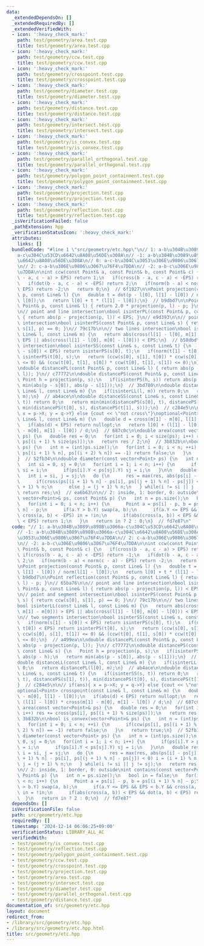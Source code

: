 ```yaml
---
data:
  _extendedDependsOn: []
  _extendedRequiredBy: []
  _extendedVerifiedWith:
  - icon: ':heavy_check_mark:'
    path: test/geometry/area.test.cpp
    title: test/geometry/area.test.cpp
  - icon: ':heavy_check_mark:'
    path: test/geometry/ccw.test.cpp
    title: test/geometry/ccw.test.cpp
  - icon: ':heavy_check_mark:'
    path: test/geometry/crosspoint.test.cpp
    title: test/geometry/crosspoint.test.cpp
  - icon: ':heavy_check_mark:'
    path: test/geometry/diameter.test.cpp
    title: test/geometry/diameter.test.cpp
  - icon: ':heavy_check_mark:'
    path: test/geometry/distance.test.cpp
    title: test/geometry/distance.test.cpp
  - icon: ':heavy_check_mark:'
    path: test/geometry/intersect.test.cpp
    title: test/geometry/intersect.test.cpp
  - icon: ':heavy_check_mark:'
    path: test/geometry/is_convex.test.cpp
    title: test/geometry/is_convex.test.cpp
  - icon: ':heavy_check_mark:'
    path: test/geometry/parallel_orthogonal.test.cpp
    title: test/geometry/parallel_orthogonal.test.cpp
  - icon: ':heavy_check_mark:'
    path: test/geometry/polygon_point_containment.test.cpp
    title: test/geometry/polygon_point_containment.test.cpp
  - icon: ':heavy_check_mark:'
    path: test/geometry/projection.test.cpp
    title: test/geometry/projection.test.cpp
  - icon: ':heavy_check_mark:'
    path: test/geometry/reflection.test.cpp
    title: test/geometry/reflection.test.cpp
  _isVerificationFailed: false
  _pathExtension: hpp
  _verificationStatusIcon: ':heavy_check_mark:'
  attributes:
    links: []
  bundledCode: "#line 1 \"src/geometry/etc.hpp\"\n// 1: a-b\u304B\u3089\u898B\u3066\
    a-c\u304C\u53CD\u6642\u8A08\u56DE\u308A\n// -1: a-b\u304B\u3089\u898B\u3066a-c\u304C\
    \u6642\u8A08\u56DE\u308A\n// 0: a-c-b\u304C\u3053\u306E\u9806\u3067\u76F4\u7DDA\
    \n// 2: c-a-b\u306E\u9806\u3067\u76F4\u7DDA\n// -2: a-b-c\u306E\u9806\u3067\u76F4\
    \u7DDA\n\nint ccw(const Point& a, const Point& b, const Point& c) {\n   if(cross(b\
    \ - a, c - a) > EPS) return 1;\n   if(cross(b - a, c - a) < -EPS) return -1;\n\
    \   if(dot(b - a, c - a) < -EPS) return 2;\n   if(norm(b - a) < norm(c - a) -\
    \ EPS) return -2;\n   return 0;\n}  // 6f1927\n\nPoint projection(const Point&\
    \ p, const Line& l) {\n   double t = dot(p - l[0], l[1] - l[0]) / norm(l[1] -\
    \ l[0]);\n   return l[0] + t * (l[1] - l[0]);\n}  // b9dbd7\n\nPoint reflection(const\
    \ Point& p, const Line& l) { return 2.0 * projection(p, l) - p; }\n// 65ba76\n\
    \n// point and line intersection\nbool isinterPL(const Point& p, const Line& l)\
    \ { return abs(p - projection(p, l)) < EPS; }\n// e9d393\n\n// point and segment\
    \ intersection\nbool isinterPS(const Point& p, const Line& s) { return ccw(s[0],\
    \ s[1], p) == 0; }\n// 79c17b\n\n// two lines intersection\nbool isinterLL(const\
    \ Line& l, const Line& m) {\n   return abs(cross(l[1] - l[0], m[1] - m[0])) >\
    \ EPS || abs(cross(l[1] - l[0], m[0] - l[0])) < EPS;\n}  // b58dbd\n\n// two segments\
    \ intersection\nbool isinterSS(const Line& s, const Line& t) {\n   if(norm(s[1]\
    \ - s[0]) < EPS) return isinterPS(s[0], t);\n   if(norm(t[1] - t[0]) < EPS) return\
    \ isinterPS(t[0], s);\n   return (ccw(s[0], s[1], t[0]) * ccw(s[0], s[1], t[1])\
    \ <= 0) && (ccw(t[0], t[1], s[0]) * ccw(t[0], t[1], s[1]) <= 0);\n}  // a499ea\n\
    \ndouble distancePL(const Point& p, const Line& l) { return abs(p - projection(p,\
    \ l)); }\n// c77772\n\ndouble distancePS(const Point& p, const Line& s) {\n  \
    \ Point h = projection(p, s);\n   if(isinterPS(h, s)) return abs(p - h);\n   return\
    \ min(abs(p - s[0]), abs(p - s[1]));\n}  // 3bd780\n\ndouble distanceLL(const\
    \ Line& l, const Line& m) {\n   if(isinterLL(l, m)) return 0;\n   return distancePL(l[0],\
    \ m);\n}  // ab4ace\n\ndouble distanceSS(const Line& s, const Line& t) {\n   if(isinterSS(s,\
    \ t)) return 0;\n   return min(min(distancePS(s[0], t), distancePS(s[1], t)),\
    \ min(distancePS(t[0], s), distancePS(t[1], s)));\n}  // c284e5\n\n// if(ans){\
    \ x = p->X; y = q->Y} else {cout << \"not cross\"}\noptional<Point> crosspoint(const\
    \ Line& l, const Line& m) {\n   double d = cross(m[1] - m[0], l[1] - l[0]);\n\
    \   if(abs(d) < EPS) return nullopt;\n   return l[0] + (l[1] - l[0]) * cross(m[1]\
    \ - m[0], m[1] - l[0]) / d;\n}  // 687c0c\n\ndouble area(const vector<Point>&\
    \ ps) {\n   double res = 0;\n   for(int i = 0; i < size(ps); i++) res += cross(ps[i],\
    \ ps[(i + 1) % size(ps)]);\n   return res / 2;\n}  // 3b832b\n\nbool is_convex(vector<Point>&\
    \ ps) {\n   int n = (int)ps.size();\n   for(int i = 0; i < n; ++i) {\n      if(ccw(ps[i],\
    \ ps[(i + 1) % n], ps[(i + 2) % n]) == -1) return false;\n   }\n   return true;\n\
    }  // 52fb34\n\ndouble diameter(const vector<Point> ps) {\n   int n = (int)ps.size();\n\
    \   int si = 0, sj = 0;\n   for(int i = 1; i < n; i++) {\n      if(ps[i].Y > ps[si].Y)\
    \ si = i;\n      if(ps[i].Y < ps[sj].Y) sj = i;\n   }\n\n   double res = 0;\n\
    \   int i = si, j = sj;\n   do {\n      res = max(res, abs(ps[i] - ps[j]));\n\
    \      if(cross(ps[(i + 1) % n] - ps[i], ps[(j + 1) % n] - ps[j]) < 0) i = (i\
    \ + 1) % n;\n      else j = (j + 1) % n;\n   } while(i != si || j != sj);\n  \
    \ return res;\n}  // ea6b63\n\n// 2: inside, 1: border, 0: outside\nint contains(const\
    \ vector<Point>& ps, const Point& p) {\n   int n = ps.size();\n   bool in = false;\n\
    \   for(int i = 0; i < n; i++) {\n      Point a = ps[i] - p, b = ps[(i + 1) %\
    \ n] - p;\n      if(a.Y > b.Y) swap(a, b);\n      if(a.Y <= EPS && EPS < b.Y &&\
    \ cross(a, b) < -EPS) in = !in;\n      if(abs(cross(a, b)) < EPS && dot(a, b)\
    \ < EPS) return 1;\n   }\n   return in ? 2 : 0;\n}  // fd7e87\n"
  code: "// 1: a-b\u304B\u3089\u898B\u3066a-c\u304C\u53CD\u6642\u8A08\u56DE\u308A\n\
    // -1: a-b\u304B\u3089\u898B\u3066a-c\u304C\u6642\u8A08\u56DE\u308A\n// 0: a-c-b\u304C\
    \u3053\u306E\u9806\u3067\u76F4\u7DDA\n// 2: c-a-b\u306E\u9806\u3067\u76F4\u7DDA\
    \n// -2: a-b-c\u306E\u9806\u3067\u76F4\u7DDA\n\nint ccw(const Point& a, const\
    \ Point& b, const Point& c) {\n   if(cross(b - a, c - a) > EPS) return 1;\n  \
    \ if(cross(b - a, c - a) < -EPS) return -1;\n   if(dot(b - a, c - a) < -EPS) return\
    \ 2;\n   if(norm(b - a) < norm(c - a) - EPS) return -2;\n   return 0;\n}  // 6f1927\n\
    \nPoint projection(const Point& p, const Line& l) {\n   double t = dot(p - l[0],\
    \ l[1] - l[0]) / norm(l[1] - l[0]);\n   return l[0] + t * (l[1] - l[0]);\n}  //\
    \ b9dbd7\n\nPoint reflection(const Point& p, const Line& l) { return 2.0 * projection(p,\
    \ l) - p; }\n// 65ba76\n\n// point and line intersection\nbool isinterPL(const\
    \ Point& p, const Line& l) { return abs(p - projection(p, l)) < EPS; }\n// e9d393\n\
    \n// point and segment intersection\nbool isinterPS(const Point& p, const Line&\
    \ s) { return ccw(s[0], s[1], p) == 0; }\n// 79c17b\n\n// two lines intersection\n\
    bool isinterLL(const Line& l, const Line& m) {\n   return abs(cross(l[1] - l[0],\
    \ m[1] - m[0])) > EPS || abs(cross(l[1] - l[0], m[0] - l[0])) < EPS;\n}  // b58dbd\n\
    \n// two segments intersection\nbool isinterSS(const Line& s, const Line& t) {\n\
    \   if(norm(s[1] - s[0]) < EPS) return isinterPS(s[0], t);\n   if(norm(t[1] -\
    \ t[0]) < EPS) return isinterPS(t[0], s);\n   return (ccw(s[0], s[1], t[0]) *\
    \ ccw(s[0], s[1], t[1]) <= 0) && (ccw(t[0], t[1], s[0]) * ccw(t[0], t[1], s[1])\
    \ <= 0);\n}  // a499ea\n\ndouble distancePL(const Point& p, const Line& l) { return\
    \ abs(p - projection(p, l)); }\n// c77772\n\ndouble distancePS(const Point& p,\
    \ const Line& s) {\n   Point h = projection(p, s);\n   if(isinterPS(h, s)) return\
    \ abs(p - h);\n   return min(abs(p - s[0]), abs(p - s[1]));\n}  // 3bd780\n\n\
    double distanceLL(const Line& l, const Line& m) {\n   if(isinterLL(l, m)) return\
    \ 0;\n   return distancePL(l[0], m);\n}  // ab4ace\n\ndouble distanceSS(const\
    \ Line& s, const Line& t) {\n   if(isinterSS(s, t)) return 0;\n   return min(min(distancePS(s[0],\
    \ t), distancePS(s[1], t)), min(distancePS(t[0], s), distancePS(t[1], s)));\n\
    }  // c284e5\n\n// if(ans){ x = p->X; y = q->Y} else {cout << \"not cross\"}\n\
    optional<Point> crosspoint(const Line& l, const Line& m) {\n   double d = cross(m[1]\
    \ - m[0], l[1] - l[0]);\n   if(abs(d) < EPS) return nullopt;\n   return l[0] +\
    \ (l[1] - l[0]) * cross(m[1] - m[0], m[1] - l[0]) / d;\n}  // 687c0c\n\ndouble\
    \ area(const vector<Point>& ps) {\n   double res = 0;\n   for(int i = 0; i < size(ps);\
    \ i++) res += cross(ps[i], ps[(i + 1) % size(ps)]);\n   return res / 2;\n}  //\
    \ 3b832b\n\nbool is_convex(vector<Point>& ps) {\n   int n = (int)ps.size();\n\
    \   for(int i = 0; i < n; ++i) {\n      if(ccw(ps[i], ps[(i + 1) % n], ps[(i +\
    \ 2) % n]) == -1) return false;\n   }\n   return true;\n}  // 52fb34\n\ndouble\
    \ diameter(const vector<Point> ps) {\n   int n = (int)ps.size();\n   int si =\
    \ 0, sj = 0;\n   for(int i = 1; i < n; i++) {\n      if(ps[i].Y > ps[si].Y) si\
    \ = i;\n      if(ps[i].Y < ps[sj].Y) sj = i;\n   }\n\n   double res = 0;\n   int\
    \ i = si, j = sj;\n   do {\n      res = max(res, abs(ps[i] - ps[j]));\n      if(cross(ps[(i\
    \ + 1) % n] - ps[i], ps[(j + 1) % n] - ps[j]) < 0) i = (i + 1) % n;\n      else\
    \ j = (j + 1) % n;\n   } while(i != si || j != sj);\n   return res;\n}  // ea6b63\n\
    \n// 2: inside, 1: border, 0: outside\nint contains(const vector<Point>& ps, const\
    \ Point& p) {\n   int n = ps.size();\n   bool in = false;\n   for(int i = 0; i\
    \ < n; i++) {\n      Point a = ps[i] - p, b = ps[(i + 1) % n] - p;\n      if(a.Y\
    \ > b.Y) swap(a, b);\n      if(a.Y <= EPS && EPS < b.Y && cross(a, b) < -EPS)\
    \ in = !in;\n      if(abs(cross(a, b)) < EPS && dot(a, b) < EPS) return 1;\n \
    \  }\n   return in ? 2 : 0;\n}  // fd7e87"
  dependsOn: []
  isVerificationFile: false
  path: src/geometry/etc.hpp
  requiredBy: []
  timestamp: '2024-12-14 06:06:25+09:00'
  verificationStatus: LIBRARY_ALL_AC
  verifiedWith:
  - test/geometry/is_convex.test.cpp
  - test/geometry/reflection.test.cpp
  - test/geometry/polygon_point_containment.test.cpp
  - test/geometry/ccw.test.cpp
  - test/geometry/crosspoint.test.cpp
  - test/geometry/projection.test.cpp
  - test/geometry/area.test.cpp
  - test/geometry/intersect.test.cpp
  - test/geometry/diameter.test.cpp
  - test/geometry/parallel_orthogonal.test.cpp
  - test/geometry/distance.test.cpp
documentation_of: src/geometry/etc.hpp
layout: document
redirect_from:
- /library/src/geometry/etc.hpp
- /library/src/geometry/etc.hpp.html
title: src/geometry/etc.hpp
---
```

